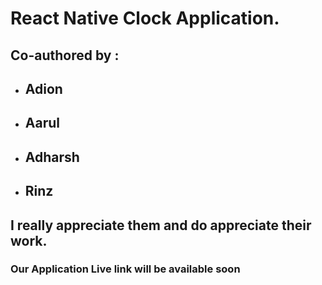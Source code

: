 # React Native Clock Application.

## Co-authored by :

* ## Adion
* ## Aarul
* ## Adharsh
* ## Rinz

## I really appreciate them and do appreciate their work.

### Our Application Live link will be available soon